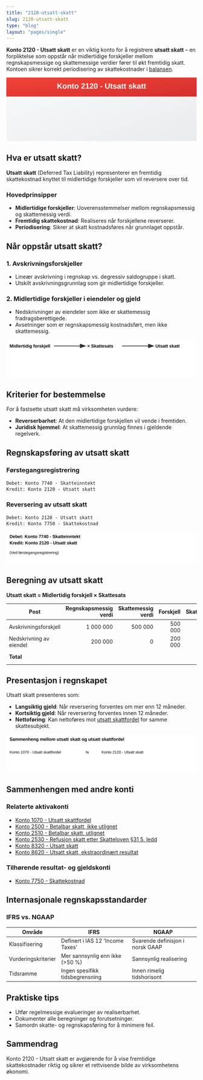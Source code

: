 ```yaml
---
title: "2120-utsatt-skatt"
slug: 2120-utsatt-skatt
type: "blog"
layout: "pages/single"
---
```


**Konto 2120 - Utsatt skatt** er en viktig konto for å registrere **utsatt skatt** – en forpliktelse som oppstår når midlertidige forskjeller mellom regnskapsmessige og skattemessige verdier fører til økt fremtidig skatt. Kontoen sikrer korrekt periodisering av skattekostnader i [balansen](/blogs/regnskap/hva-er-balanse "Hva er Balanse?").

![Illustrasjon av konto 2120 utsatt skatt](2120-utsatt-skatt-image.svg)

## Hva er utsatt skatt?

**Utsatt skatt** (Deferred Tax Liability) representerer en fremtidig skattekostnad knyttet til midlertidige forskjeller som vil reversere over tid.

### Hovedprinsipper

* **Midlertidige forskjeller**: Uoverensstemmelser mellom regnskapsmessig og skattemessig verdi.
* **Fremtidig skattekostnad**: Realiseres når forskjellene reverserer.
* **Periodisering**: Sikrer at skatt kostnadsføres når grunnlaget oppstår.

## Når oppstår utsatt skatt?

### 1. Avskrivningsforskjeller

* Lineær avskrivning i regnskap vs. degressiv saldogruppe i skatt.
* Utskilt avskrivningsgrunnlag som gir midlertidige forskjeller.

### 2. Midlertidige forskjeller i eiendeler og gjeld

* Nedskrivninger av eiendeler som ikke er skattemessig fradragsberettigede.
* Avsetninger som er regnskapsmessig kostnadsført, men ikke skattemessig.

![Prosess for beregning av utsatt skatt](utsatt-skatt-beregning.svg)

## Kriterier for bestemmelse

For å fastsette utsatt skatt må virksomheten vurdere:

* **Reverserbarhet**: At den midlertidige forskjellen vil vende i fremtiden.
* **Juridisk hjemmel**: At skattemessig grunnlag finnes i gjeldende regelverk.

## Regnskapsføring av utsatt skatt

### Førstegangsregistrering

```
Debet: Konto 7740 - Skatteinntekt
Kredit: Konto 2120 - Utsatt skatt
```

### Reversering av utsatt skatt

```
Debet: Konto 2120 - Utsatt skatt
Kredit: Konto 7750 - Skattekostnad
```

![Regnskapsføring av utsatt skatt](utsatt-skatt-regnskapsforing.svg)

## Beregning av utsatt skatt

**Utsatt skatt = Midlertidig forskjell × Skattesats**

| Post                              | Regnskapsmessig verdi | Skattemessig verdi | Forskjell  | Skattesats | Utsatt skatt |
|-----------------------------------|-----------------------:|-------------------:|-----------:|-----------:|-------------:|
| Avskrivningsforskjell             |             1 000 000  |            500 000 |     500 000| 25 %      |      125 000 |
| Nedskrivning av eiendel           |               200 000  |              0     |     200 000| 25 %      |       50 000 |
| **Total**                         |                        |                     |            |           | **175 000** |

## Presentasjon i regnskapet

Utsatt skatt presenteres som:

* **Langsiktig gjeld**: Når reversering forventes om mer enn 12 måneder.
* **Kortsiktig gjeld**: Når reversering forventes innen 12 måneder.
* **Nettoføring**: Kan nettoføres mot [utsatt skattfordel](/blogs/kontoplan/1070-utsatt-skattfordel "Konto 1070 - Utsatt skattfordel") for samme skattesubjekt.

![Sammenheng mellom utsatt skatt og andre konti](utsatt-skatt-sammenheng.svg)

## Sammenhengen med andre konti

### Relaterte aktivakonti

* [Konto 1070 - Utsatt skattfordel](/blogs/kontoplan/1070-utsatt-skattfordel "Konto 1070 - Utsatt skattfordel")
* [Konto 2500 - Betalbar skatt, ikke utlignet](/blogs/kontoplan/2500-betalbar-skatt-ikke-utlignet "Konto 2500 - Betalbar skatt, ikke utlignet")
* [Konto 2510 - Betalbar skatt, utlignet](/blogs/kontoplan/2510-betalbar-skatt-utlignet "Konto 2510 - Betalbar skatt, utlignet")
* [Konto 2530 - Refusjon skatt etter Skatteloven §31 5. ledd](/blogs/kontoplan/2530-refusjon-skatt-etter-skatteloven-31-5-ledd "Konto 2530 - Refusjon skatt etter Skatteloven §31 5. ledd")
* [Konto 8320 - Utsatt skatt](/blogs/kontoplan/8320-utsatt-skatt "Konto 8320 - Utsatt skatt")
* [Konto 8620 - Utsatt skatt, ekstraordinært resultat](/blogs/kontoplan/8620-utsatt-skatt-ekstraordinart-resultat "Konto 8620 - Utsatt skatt, ekstraordinært resultat")

### Tilhørende resultat- og gjeldskonti

* [Konto 7750 - Skattekostnad](/blogs/kontoplan/7750-skattekostnad "Konto 7750 - Skattekostnad")

## Internasjonale regnskapsstandarder

### IFRS vs. NGAAP

| Område                | IFRS                                 | NGAAP                                   |
|-----------------------|--------------------------------------|-----------------------------------------|
| Klassifisering        | Definert i IAS 12 'Income Taxes'     | Svarende definisjon i norsk GAAP       |
| Vurderingskriterier   | Mer sannsynlig enn ikke (>50 %)      | Sannsynlig realisering                  |
| Tidsramme             | Ingen spesifikk tidsbegrensning      | Innen rimelig tidshorisont              |

## Praktiske tips

* Utfør regelmessige evalueringer av realiserbarhet.
* Dokumenter alle beregninger og forutsetninger.
* Samordn skatte- og regnskapsføring for å minimere feil.

## Sammendrag

Konto 2120 - Utsatt skatt er avgjørende for å vise fremtidige skattekostnader riktig og sikrer et rettvisende bilde av virksomhetens økonomi.
